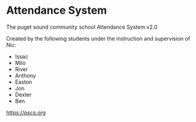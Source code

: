 # Attendance System
The puget sound community school Attendance System v2.0

Created by the following students under the instruction and supervision of Nic:
 - Issac
 - Milo
 - River
 - Anthony
 - Easton
 - Jon
 - Dexter
 - Ben

https://pscs.org
